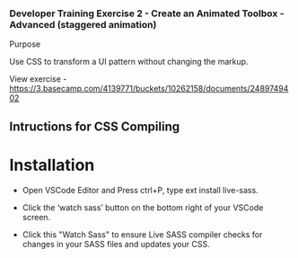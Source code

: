 ### Developer Training Exercise 2 - Create an Animated Toolbox - Advanced (staggered animation)

Purpose

Use CSS to transform a UI pattern without changing the markup.

View exercise - https://3.basecamp.com/4139771/buckets/10262158/documents/2489749402

## Intructions for CSS Compiling

# Installation

- Open VSCode Editor and Press ctrl+P, type ext install live-sass.

- Click the ‘watch sass’ button on the bottom right of your VSCode screen.

- Click this "Watch Sass" to ensure Live SASS compiler checks for changes in your SASS files and updates your CSS.
